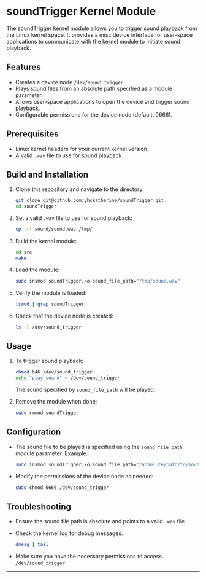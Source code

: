 # soundTrigger Kernel Module
The soundTrigger kernel module allows you to trigger sound playback from the Linux kernel space. It provides a misc device interface for user-space applications to communicate with the kernel module to initiate sound playback.

## Features
- Creates a device node `/dev/sound_trigger`.
- Plays sound files from an absolute path specified as a module parameter.
- Allows user-space applications to open the device and trigger sound playback.
- Configurable permissions for the device node (default: 0666).

## Prerequisites
- Linux kernel headers for your current kernel version.
- A valid `.wav` file to use for sound playback.

## Build and Installation

1. Clone this repository and navigate to the directory:

   ```bash
   git clone git@github.com:yhckatherine/soundTrigger.git
   cd soundTrigger
   ```

2. Set a valid `.wav` file to use for sound playback:

   ```bash
   cp -rf sound/sound.wav /tmp/
   ```

3. Build the kernel module:

   ```bash
   cd src
   make
   ```

4. Load the module:

   ```bash
   sudo insmod soundTrigger.ko sound_file_path="/tmp/sound.wav"
   ```

5. Verify the module is loaded:

   ```bash
   lsmod | grep soundTrigger
   ```

6. Check that the device node is created:

   ```bash
   ls -l /dev/sound_trigger
   ```

## Usage

1. To trigger sound playback:

   ```bash
   chmod 646 /dev/sound_trigger
   echo "play_sound" > /dev/sound_trigger
   ```

   The sound specified by `sound_file_path` will be played.

2. Remove the module when done:

   ```bash
   sudo rmmod soundTrigger
   ```

## Configuration

- The sound file to be played is specified using the `sound_file_path` module parameter. Example:

  ```bash
  sudo insmod soundTrigger.ko sound_file_path="/absolute/path/to/sound.wav"
  ```

- Modify the permissions of the device node as needed:

  ```bash
  sudo chmod 0666 /dev/sound_trigger
  ```

## Troubleshooting

- Ensure the sound file path is absolute and points to a valid `.wav` file.
- Check the kernel log for debug messages:

  ```bash
  dmesg | tail
  ```

- Make sure you have the necessary permissions to access `/dev/sound_trigger`.

---
